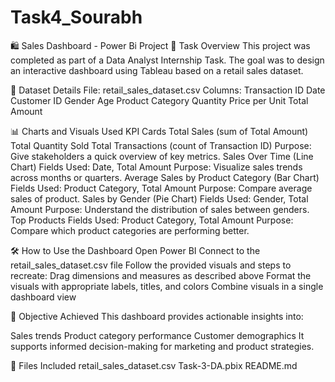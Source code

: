 # Task4_Sourabh

🛍️ Sales Dashboard - Power Bi Project
📌 Task Overview
This project was completed as part of a Data Analyst Internship Task. The goal was to design an interactive dashboard using Tableau based on a retail sales dataset.

🧾 Dataset Details
File: retail_sales_dataset.csv
Columns:
Transaction ID
Date
Customer ID
Gender
Age
Product Category
Quantity
Price per Unit
Total Amount

📊 Charts and Visuals Used
KPI Cards
Total Sales (sum of Total Amount)
Total Quantity Sold
Total Transactions (count of Transaction ID)
Purpose: Give stakeholders a quick overview of key metrics.
Sales Over Time (Line Chart)
Fields Used: Date, Total Amount
Purpose: Visualize sales trends across months or quarters.
Average Sales by Product Category (Bar Chart)
Fields Used: Product Category, Total Amount
Purpose: Compare average sales of product.
Sales by Gender (Pie Chart)
Fields Used: Gender, Total Amount
Purpose: Understand the distribution of sales between genders.
Top Products
Fields Used: Product Category, Total Amount
Purpose: Compare which product categories are performing better.

🛠 How to Use the Dashboard
Open Power BI
Connect to the retail_sales_dataset.csv file
Follow the provided visuals and steps to recreate:
Drag dimensions and measures as described above
Format the visuals with appropriate labels, titles, and colors
Combine visuals in a single dashboard view

🎯 Objective Achieved
This dashboard provides actionable insights into:

Sales trends
Product category performance
Customer demographics
It supports informed decision-making for marketing and product strategies.

📁 Files Included
retail_sales_dataset.csv
Task-3-DA.pbix
README.md

